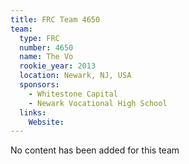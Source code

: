 ```yaml
---
title: FRC Team 4650
team:
  type: FRC
  number: 4650
  name: The Vo
  rookie_year: 2013
  location: Newark, NJ, USA
  sponsors:
    - Whitestone Capital
    - Newark Vocational High School
  links:
    Website: 
---
```

No content has been added for this team